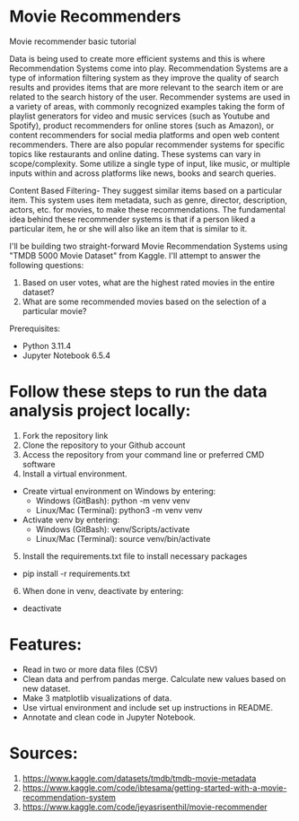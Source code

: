 # Movie Recommenders #
Movie recommender basic tutorial 

Data is being used to create more efficient systems and this is where Recommendation Systems come into play. Recommendation Systems are a type of information filtering system as they improve the quality of search results and provides items that are more relevant to the search item or are related to the search history of the user. Recommender systems are used in a variety of areas, with commonly recognized examples taking the form of playlist generators for video and music services (such as Youtube and Spotify), product recommenders for online stores (such as Amazon), or content recommenders for social media platforms and open web content recommenders. There are also popular recommender systems for specific topics like restaurants and online dating. These systems can vary in scope/complexity. Some utilize a single type of input, like music, or multiple inputs within and across platforms like news, books and search queries.

Content Based Filtering- They suggest similar items based on a particular item. This system uses item metadata, such as genre, director, description, actors, etc. for movies, to make these recommendations. The fundamental idea behind these recommender systems is that if a person liked a particular item, he or she will also like an item that is similar to it.


I'll be building two straight-forward Movie Recommendation Systems using "TMDB 5000 Movie Dataset" from Kaggle. I'll attempt to answer the following questions:
1. Based on user votes, what are the highest rated movies in the entire dataset? 
2. What are some recommended movies based on the selection of a particular movie?

Prerequisites:
- Python 3.11.4
- Jupyter Notebook 6.5.4

# Follow these steps to run the data analysis project locally:

1. Fork the repository link
2. Clone the repository to your Github account
3. Access the repository from your command line or preferred CMD software
4. Install a virtual environment.
- Create virtual environment on Windows by entering: 
  - Windows (GitBash): python -m venv venv 
  - Linux/Mac (Terminal): python3 -m venv venv
- Activate venv by entering: 
  - Windows (GitBash): venv/Scripts/activate 
  - Linux/Mac (Terminal): source venv/bin/activate
5. Install the requirements.txt file to install necessary packages 
- pip install -r requirements.txt 
6. When done in venv, deactivate by entering: 
- deactivate 

# Features: #
- Read in two or more data files (CSV)
- Clean data and perfrom pandas merge. Calculate new values based on new dataset.
- Make 3 matplotlib visualizations of data.
- Use virtual environment and include set up instructions in README.
- Annotate and clean code in Jupyter Notebook.

# Sources: #
1. https://www.kaggle.com/datasets/tmdb/tmdb-movie-metadata
2. https://www.kaggle.com/code/ibtesama/getting-started-with-a-movie-recommendation-system
3. https://www.kaggle.com/code/jeyasrisenthil/movie-recommender